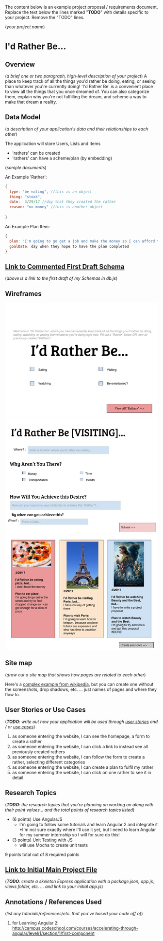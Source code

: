 The content below is an example project proposal / requirements document. Replace the text below the lines marked "__TODO__" with details specific to your project. Remove the "TODO" lines.

(_your project name_)

# I'd Rather Be...

## Overview

(_a brief one or two paragraph, high-level description of your project_)
A place to keep track of all the things you'd rather be doing, eating, or seeing than whatever you're currently doing!
'I'd Rather Be' is a convenient place to view all the things that you once dreamed of. You can also categorize them,
explain why you're not fulfilling the dream, and scheme a way to make that dream a reality.

## Data Model

(_a description of your application's data and their relationships to each other_)

The application will store Users, Lists and Items

* 'rathers' can be created
* 'rathers' can have a scheme/plan (by embedding)

(_sample documents_)

An Example 'Rather':

```javascript
{
  type: "be eating", //this is an object
  thing: "steak",
  date:  3/29/17 //day that they created the rather
  reason: "no money" //this is another object

}
```

An Example Plan Item:

```javascript
{
  plan: "I'm going to go get a job and make the money so I can afford that steak"
  goalDate: day when they hope to have the plan completed
}
```


## [Link to Commented First Draft Schema](db.js)

(_above is a link to the first draft of my Schemas in db.js_)

## Wireframes

![Alt text](/documentation/Home_page.jpg?raw=true "Home page")
![Alt text](/documentation/New_Rather.jpg?raw=true "Creating a new Rather")
![Alt text](/documentation/Rather_Page.jpg?raw=true "Page to display all Rathers")


## Site map

(_draw out a site map that shows how pages are related to each other_)

Here's a [complex example from wikipedia](https://upload.wikimedia.org/wikipedia/commons/2/20/Sitemap_google.jpg), but you can create one without the screenshots, drop shadows, etc. ... just names of pages and where they flow to.

## User Stories or Use Cases

(___TODO__: write out how your application will be used through [user stories](http://en.wikipedia.org/wiki/User_story#Format) and / or [use cases](https://www.mongodb.com/download-center?jmp=docs&_ga=1.47552679.1838903181.1489282706#previous)_)

1. as someone entering the website, I can see the homepage, a form to create a rather
2. as someone entering the website, I can click a link to instead see all previously created rathers
3. as someone entering the website, I can follow the form to create a rather, selecting different categories
4. as someone entering the website, I can create a plan to fulfil my rather
5. as someone entering the website, I can click on one rather to see it in detail

## Research Topics

(___TODO__: the research topics that you're planning on working on along with their point values... and the total points of research topics listed_)

* (6 points) Use AngularJS
    * I'm going to follow some tutorials and learn Angular 2 and integrate it
    *I'm not sure exactly where I'll use it yet, but I need to learn Angular for my summer internship
        so I will for sure do this!
* (3 points) Unit Testing with JS
    * will use Mocha to create unit tests

9 points total out of 8 required points


## [Link to Initial Main Project File](app.js) 

(___TODO__: create a skeleton Express application with a package.json, app.js, views folder, etc. ... and link to your initial app.js_)

## Annotations / References Used

(_list any tutorials/references/etc. that you've based your code off of_)
1. for Learning Angular 2: http://campus.codeschool.com/courses/accelerating-through-angular/level/1/section/1/first-component
